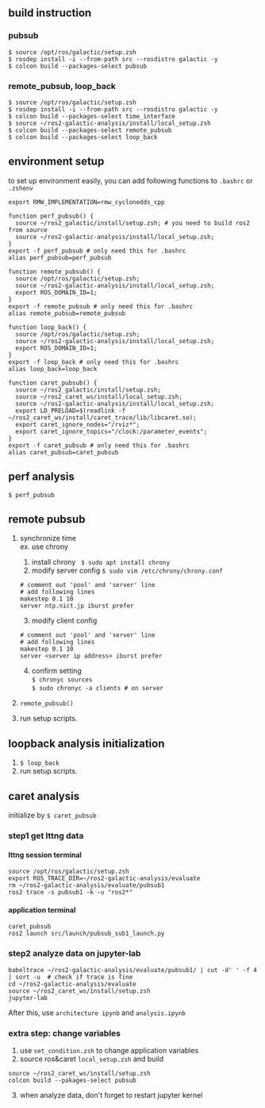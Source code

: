 ## build instruction
### pubsub
```
$ source /opt/ros/galactic/setup.zsh
$ rosdep install -i --from-path src --rosdistro galactic -y
$ colcon build --packages-select pubsub
```
### remote_pubsub, loop_back
```
$ source /opt/ros/galactic/setup.zsh
$ rosdep install -i --from-path src --rosdistro galactic -y
$ colcon build --packages-select time_interface
$ source ~/ros2-galactic-analysis/install/local_setup.zsh
$ colcon build --packages-select remote_pubsub
$ colcon build --packages-select loop_back
```
## environment setup
to set up environment easily, you can add following functions to `.bashrc` or `.zshenv`
```
export RMW_IMPLEMENTATION=rmw_cyclonedds_cpp

function perf_pubsub() {
  source ~/ros2_galactic/install/setup.zsh; # you need to build ros2 from source
  source ~/ros2-galactic-analysis/install/local_setup.zsh;
}
export -f perf_pubsub # only need this for .bashrc
alias perf_pubsub=perf_pubsub

function remote_pubsub() {
  source /opt/ros/galactic/setup.zsh;
  source ~/ros2-galactic-analysis/install/local_setup.zsh;
  export ROS_DOMAIN_ID=1;
}
export -f remote_pubsub # only need this for .bashrc
alias remote_pubsub=remote_pubsub

function loop_back() {
  source /opt/ros/galactic/setup.zsh;
  source ~/ros2-galactic-analysis/install/local_setup.zsh;
  export ROS_DOMAIN_ID=1;
}
export -f loop_back # only need this for .bashrc
alias loop_back=loop_back

function caret_pubsub() {
  source ~/ros2_galactic/install/setup.zsh;
  source ~/ros2_caret_ws/install/local_setup.zsh;
  source ~/ros2-galactic-analysis/install/local_setup.zsh;
  export LD_PRELOAD=$(readlink -f ~/ros2_caret_ws/install/caret_trace/lib/libcaret.so);
  export caret_ignore_nodes="/rviz*";
  export caret_ignore_topics="/clock:/parameter_events";
}
export -f caret_pubsub # only need this for .bashrc
alias caret_pubsub=caret_pubsub

```
## perf analysis
`$ perf_pubsub`

## remote pubsub
1. synchronize time  
ex. use chrony  
    1. install chrony ` $ sudo apt install chrony`
    2. modify server config `$ sudo vim /etc/chrony/chrony.conf`
    ```
    # comment out 'pool' and 'server' line
    # add following lines
    makestep 0.1 10
    server ntp.nict.jp iburst prefer
    ```
    3. modify client config
    ```
    # comment out 'pool' and 'server' line
    # add following lines
    makestep 0.1 10
    server <server ip address> iburst prefer
    ```
    4. confirm setting  
    `$ chronyc sources`  
    `$ sudo chronyc -a clients # on server`

2. `remote_pubsub()`  
3. run setup scripts.

## loopback analysis initialization
1. `$ loop_back`
2. run setup scripts.

## caret analysis
initialize by `$ caret_pubsub`
### step1 get lttng data
#### lttng session terminal
```
source /opt/ros/galactic/setup.zsh
export ROS_TRACE_DIR=~/ros2-galactic-analysis/evaluate
rm ~/ros2-galactic-analysis/evaluate/pubsub1
ros2 trace -s pubsub1 -k -u "ros2*"
```
#### application terminal
```
caret_pubsub
ros2 launch src/launch/pubsub_sub1_launch.py
```
### step2 analyze data on jupyter-lab
```
babeltrace ~/ros2-galactic-analysis/evaluate/pubsub1/ | cut -d' ' -f 4 | sort -u  # check if trace is fine
cd ~/ros2-galactic-analysis/evaluate
source ~/ros2_caret_ws/install/setup.zsh
jupyter-lab
```
After this, use `architecture ipynb` and `analysis.ipynb`

### extra step: change variables
1. use `set_condition.zsh` to change application variables
2. source ros&caret `local_setup.zsh` and build
```
source ~/ros2_caret_ws/install/setup.zsh
colcon build --pakages-select pubsub
```
3. when analyze data, don't forget to restart jupyter kernel
